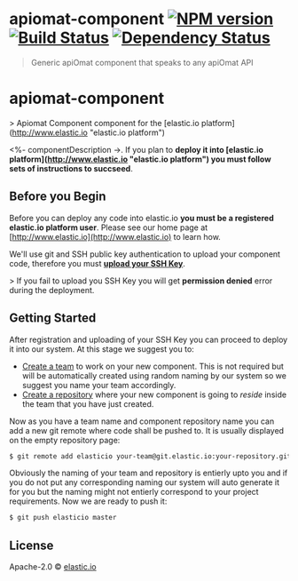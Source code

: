 # apiomat-component [![NPM version][npm-image]][npm-url] [![Build Status][travis-image]][travis-url] [![Dependency Status][daviddm-image]][daviddm-url]
> Generic apiOmat component that speaks to any apiOmat API

# apiomat-component
&gt; Apiomat Component component for the [elastic.io platform](http://www.elastic.io &#34;elastic.io platform&#34;)

&lt;%- componentDescription -&gt;. If you plan to **deploy it into [elastic.io platform](http://www.elastic.io &#34;elastic.io platform&#34;) you must follow sets of instructions to succseed**. 

## Before you Begin

Before you can deploy any code into elastic.io **you must be a registered elastic.io platform user**. Please see our home page at [http://www.elastic.io](http://www.elastic.io) to learn how. 

We&#39;ll use git and SSH public key authentication to upload your component code, therefore you must **[upload your SSH Key](http://docs.elastic.io/docs/ssh-key)**. 

&gt; If you fail to upload you SSH Key you will get **permission denied** error during the deployment.

## Getting Started

After registration and uploading of your SSH Key you can proceed to deploy it into our system. At this stage we suggest you to:
* [Create a team](http://docs.elastic.io/docs/teams) to work on your new component. This is not required but will be automatically created using random naming by our system so we suggest you name your team accordingly.
* [Create a repository](http://docs.elastic.io/docs/component-repositories) where your new component is going to *reside* inside the team that you have just created.

Now as you have a team name and component repository name you can add a new git remote where code shall be pushed to. It is usually displayed on the empty repository page:

```bash
$ git remote add elasticio your-team@git.elastic.io:your-repository.git
```

Obviously the naming of your team and repository is entierly upto you and if you do not put any corresponding naming our system will auto generate it for you but the naming might not entierly correspond to your project requirements.
Now we are ready to push it:

```bash
$ git push elasticio master
```

## License

Apache-2.0 © [elastic.io](http://elastic.io)


[npm-image]: https://badge.fury.io/js/apiomat-component.svg
[npm-url]: https://npmjs.org/package/apiomat-component
[travis-image]: https://travis-ci.org/elasticio/apiomat-component.svg?branch=master
[travis-url]: https://travis-ci.org/elasticio/apiomat-component
[daviddm-image]: https://david-dm.org/elasticio/apiomat-component.svg?theme=shields.io
[daviddm-url]: https://david-dm.org/elasticio/apiomat-component
